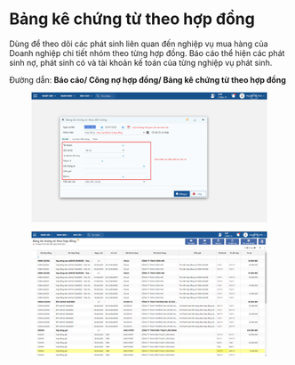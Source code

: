 # Bảng kê chứng từ theo hợp đồng

Dùng để theo dõi các phát sinh liên quan đến nghiệp vụ mua hàng của Doanh nghiệp chi tiết nhóm theo từng hợp đồng. Báo cáo thể hiện các phát sinh nợ, phát sinh có và tài khoản kế toán của từng nghiệp vụ phát sinh.

Đường dẫn: **Báo cáo/ Công nợ hợp đồng/ Bảng kê chứng từ theo hợp đồng**



<figure><img src="../../../.gitbook/assets/Bảng kê chứng từ theo đối tượng.png" alt=""><figcaption></figcaption></figure>

<figure><img src="../../../.gitbook/assets/image (64).png" alt=""><figcaption></figcaption></figure>
